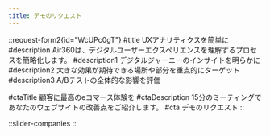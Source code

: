 ```yaml
---
title: デモのリクエスト
---
```


<!-- ::request-form
#title
デモをリクエストする
#title1
顧客に最高のeコマース体験を
#subtitle1
15分のミーティングであなたのウェブサイトの改善点をご紹介します。
:: -->
::request-form2{id="WcUPc0gT"}
#title
UXアナリティクスを簡単に
#description
Air360は、デジタルユーザーエクスペリエンスを理解するプロセスを簡略化します。
#description1
デジタルジャーニーのインサイトを明らかに
#description2
大きな効果が期待できる場所や部分を重点的にターゲット
#description3
A/Bテストの全体的な影響を評価

#ctaTitle
顧客に最高のeコマース体験を
#ctaDescription
15分のミーティングであなたのウェブサイトの改善点をご紹介します。
#cta
デモのリクエスト
::

::slider-companies
::